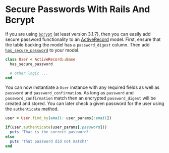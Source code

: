 # Secure Passwords With Rails And Bcrypt

If you are using [`bcrypt`](https://github.com/codahale/bcrypt-ruby) (at
least version 3.1.7), then you can easily add secure password functionality
to an
[ActiveRecord](https://github.com/rails/rails/tree/master/activerecord)
model. First, ensure that the table backing the model has a
`password_digest` column. Then add
[`has_secure_password`](https://api.rubyonrails.org/classes/ActiveModel/SecurePassword/ClassMethods.html)
to your model.

```ruby
class User < ActiveRecord::Base
  has_secure_password

  # other logic ...
end
```

You can now instantiate a `User` instance with any required fields as well
as `password` and `password_confirmation`. As long as `password` and
`password_confirmation` match then an encrypted `password_digest` will be
created and stored. You can later check a given password for the user using
the `authenticate` method.

```ruby
user = User.find_by(email: user_params[:email])

if(user.authenticate(user_params[:password]))
  puts 'That is the correct password!'
else
  puts 'That password did not match!'
end
```
